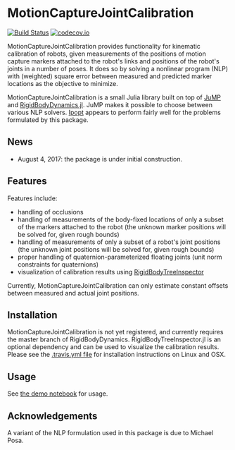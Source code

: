 # MotionCaptureJointCalibration

[![Build Status](https://travis-ci.org/tkoolen/MotionCaptureJointCalibration.jl.svg?branch=master)](https://travis-ci.org/tkoolen/MotionCaptureJointCalibration.jl) [![codecov.io](http://codecov.io/github/tkoolen/MotionCaptureJointCalibration.jl/coverage.svg?branch=master)](http://codecov.io/github/tkoolen/MotionCaptureJointCalibration.jl?branch=master)

MotionCaptureJointCalibration provides functionality for kinematic calibration of robots, given measurements of the positions of motion capture markers attached to the robot's links and positions of the robot's joints in a number of poses. It does so by solving a nonlinear program (NLP) with (weighted) square error between measured and predicted marker locations as the objective to minimize.

MotionCaptureJointCalibration is a small Julia library built on top of [JuMP](https://github.com/JuliaOpt/JuMP.jl) and [RigidBodyDynamics.jl](https://github.com/tkoolen/RigidBodyDynamics.jl). JuMP makes it possible to choose between various NLP solvers. [Ipopt](https://github.com/JuliaOpt/Ipopt.jl) appears to perform fairly well for the problems formulated by this package.

## News
* August 4, 2017: the package is under initial construction.

## Features
Features include:
* handling of occlusions
* handling of measurements of the body-fixed locations of only a subset of the markers attached to the robot (the unknown marker positions will be solved for, given rough bounds)
* handling of measurements of only a subset of a robot's joint positions (the unknown joint positions will be solved for, given rough bounds)
* proper handling of quaternion-parameterized floating joints (unit norm constraints for quaternions)
* visualization of calibration results using [RigidBodyTreeInspector](https://github.com/rdeits/RigidBodyTreeInspector.jl)

Currently, MotionCaptureJointCalibration can only estimate constant offsets between measured and actual joint positions.

## Installation
MotionCaptureJointCalibration is not yet registered, and currently requires the master branch of RigidBodyDynamics. RigidBodyTreeInspector.jl is an optional dependency and can be used to visualize the calibration results. Please see the [.travis.yml file](https://github.com/tkoolen/MotionCaptureJointCalibration.jl/blob/master/.travis.yml) for installation instructions on Linux and OSX.

## Usage
See [the demo notebook](https://github.com/tkoolen/MotionCaptureJointCalibration.jl/blob/master/notebook/Demo.ipynb) for usage.

## Acknowledgements
A variant of the NLP formulation used in this package is due to Michael Posa.
